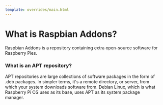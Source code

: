 ```yaml
---
template: overrides/main.html
---
```


# What is Raspbian Addons?

Raspbian Addons is a repository containing extra open-source software for Raspberry Pies.

### What is an APT repository?

APT repositories are large collections of software packages in the form of .deb packages. In simpler terms, it's a remote directory, or server, from which your system downloads software from. Debian Linux, which is what Raspberry Pi OS uses as its base, uses APT as its system package manager.
